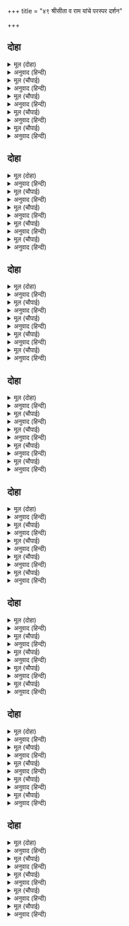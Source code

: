+++
title = "४९ श्रीसीता व राम यांचे परस्पर दर्शन"

+++


## दोहा


<details><summary>मूल (दोहा)</summary>

उठे लखनु निसि बिगत सुनि अरुनसिखा धुनि कान।  
गुर तें पहिलेहिं जगतपति जागे रामु सुजान॥ २२६॥
</details>

<details><summary>अनुवाद (हिन्दी)</summary>

पहाटे कोंबडॺाचे आरवणे ऐकून लक्ष्मण उठले. जगताचे स्वामी श्रीरामचंद्रही गुरूंच्या पूर्वी उठले.॥ २२६॥
</details>

<details><summary>मूल (चौपाई)</summary>

सकल सौच करि जाइ नहाए।  
नित्य निबाहि मुनिहि सिर नाए॥  
समय जानि गुर आयसु पाई।  
लेन प्रसून चले दोउ भाई॥
</details>

<details><summary>अनुवाद (हिन्दी)</summary>

प्रातर्विधी झाल्यावर त्यांनी जाऊन स्नान केले. नंतर (संध्या-अग्निहोत्रादी) नित्यकर्म आटोपल्यावर त्यांनी मुनींच्या चरणी मस्तक ठेवले. पूजेची वेळ झाल्याचे पाहून गुरूंच्या आज्ञेने दोघे बंधू फुले आणण्यासाठी निघाले.॥ १॥
</details>

<details><summary>मूल (चौपाई)</summary>

भूप बागु बर देखेउ जाई।  
जहँ बसंत रितु रही लोभाई॥  
लागे बिटप मनोहर नाना।  
बरन बरन बर बेलि बिताना॥
</details>

<details><summary>अनुवाद (हिन्दी)</summary>

त्यांनी जाऊन राजा जनकांची बाग पाहिली. तेथे वसंत-ऋतू लुब्ध होऊन राहिला होता. मनाला मोहित करणारे अनेक वृक्ष तेथे होते. रंगी-बेरंगी सुंदर वेलींचे मंडप पसरलेले होते.॥ २॥
</details>

<details><summary>मूल (चौपाई)</summary>

नव पल्लव फल सुमन सुहाए।  
निज संपति सुर रूख लजाए॥  
चातक कोकिल कीर चकोरा।  
कूजत बिहग नटत कल मोरा॥
</details>

<details><summary>अनुवाद (हिन्दी)</summary>

नवपल्लव, फळे आणि फुले यांनी भरलेले सुंदर वृक्ष आपल्या या ऐश्वर्यामुळे कल्पवृक्षालाही लाजवत होते. चातक, कोकिळा, पोपट,चकोर इत्यादी पक्षी मधुर कूजन करीत होते आणि मोर सुंदर नृत्य करीत होते.॥ ३॥
</details>

<details><summary>मूल (चौपाई)</summary>

मध्य बाग सरु सोह सुहावा।  
मनि सोपान बिचित्र बनावा॥  
बिमल सलिलु सरसिज बहुरंगा।  
जलखग कूजत गुंजत भृंगा॥
</details>

<details><summary>अनुवाद (हिन्दी)</summary>

बागेच्या मधोमध सुंदर सरोवर शोभत होते. त्याला रत्नजडित पायऱ्या विलक्षण पद्धतीने बनविलेल्या होत्या. त्याचे जल निर्मल होते, त्यामध्ये अनेक रंगांची कमळे फुललेली होती. जलपक्षी कलरव करीत होते आणि भ्रमर गुंजारव करीत होते.॥ ४॥
</details>

## दोहा


<details><summary>मूल (दोहा)</summary>

बागु तड़ागु बिलोकि प्रभु हरषे बंधु समेत।  
परम रम्य आरामु यहु जो रामहि सुख देत॥ २२७॥
</details>

<details><summary>अनुवाद (हिन्दी)</summary>

बाग व सरोवर पाहून प्रभू श्रीराम व लक्ष्मण दोघे आनंदित झाले. ती बाग खरोखरच अत्यंत रमणीय होती. कारण (जगाला सुख देणाऱ्या) श्रीरामचंद्रांनाही तिने सुख दिले.॥ २२७॥
</details>

<details><summary>मूल (चौपाई)</summary>

चहुँ दिसि चितइ पूँछि मालीगन।  
लगे लेन दल फूल मुदित मन॥  
तेहि अवसर सीता तहँ आई।  
गिरिजा पूजन जननि पठाई॥
</details>

<details><summary>अनुवाद (हिन्दी)</summary>

चोहीकडे नजर टाकून व माळॺांना विचारून ते प्रसन्न चित्ताने पाने-फुले तोडू लागले. त्याचवेळी मातेने गिरिजेची पूजा करण्यासाठी सीतेला पाठविले होते. ती तेथे आली.॥ १॥
</details>

<details><summary>मूल (चौपाई)</summary>

संग सखीं सब सुभग सयानीं।  
गावहिं गीत मनोहर बानीं॥  
सर समीप गिरिजा गृह सोहा।  
बरनि न जाइ देखि मनु मोहा॥
</details>

<details><summary>अनुवाद (हिन्दी)</summary>

तिच्या सोबत सुंदर व चतुर सख्या होत्या. त्या मधुर वाणीने गीत गात होत्या. सरोवराजवळ गिरिजेचे मंदिर शोभून दिसत होते. त्याच्या सौंदर्याचे वर्णन करणेच कठीण. ते पाहून मन मोहून जात होते.॥ २॥
</details>

<details><summary>मूल (चौपाई)</summary>

मज्जनु करि सर सखिन्ह समेता।  
गई मुदित मन गौरि निकेता॥  
पूजा कीन्हि अधिक अनुरागा।  
निज अनुरूप सुभग बरु मागा॥
</details>

<details><summary>अनुवाद (हिन्दी)</summary>

सख्यांसह सरोवरात स्नान करून सीता प्रसन्नतेने गिरिजा-मंदिरात गेली. तिने मोठॺा प्रेमाने पूजा केली आणि आपल्याला योग्य असा सुंदर वर मिळावा, म्हणून प्रार्थना केली.॥ ३॥
</details>

<details><summary>मूल (चौपाई)</summary>

एक सखी सिय संगु बिहाई।  
गई रही देखन फुलवाई॥  
तेहिं दोउ बंधु बिलोके जाई।  
प्रेम बिबस सीता पहिं आई॥
</details>

<details><summary>अनुवाद (हिन्दी)</summary>

एक सखी सीतेला तेथे सोडून बाग पाहायला गेली. तिने त्या दोघा भावांना पाहिले व प्रेम-विव्हळ होऊन ती सीते जवळ आली.॥ ४॥
</details>

## दोहा


<details><summary>मूल (दोहा)</summary>

तासु दसा देखी सखिन्ह पुलक गात जलु नैन।  
कहु कारनु निज हरष कर पूछहिं सब मृदु बैन॥ २२८॥
</details>

<details><summary>अनुवाद (हिन्दी)</summary>

सख्यांनी तिची दशा पाहिली. तिचे शरीर पुलकित झाले होते आणि नेत्र सजल झालेले होते. सर्वजणी कोमल स्वरांनी विचारू लागल्या की, ‘तुझ्या आनंदाचे कारण काय बरे!’॥ २२८॥
</details>

<details><summary>मूल (चौपाई)</summary>

देखन बागु कुअँर दुइ आए।  
बय किसोर सब भाँति सुहाए॥  
स्याम गौर किमि कहौं बखानी।  
गिरा अनयन नयन बिनु बानी॥
</details>

<details><summary>अनुवाद (हिन्दी)</summary>

(ती म्हणाली,) ‘दोन राजकुमार बाग पाहण्यास आले आहेत. ते किशोरवयाचे असून फार सुंदर आहेत. ते सावळॺा व गोऱ्या रंगाचे आहेत. मी त्यांचे सौंदर्य कसे वर्णन करू? (कारण) वाणीला नेत्र नाहीत आणि नेत्रांना वाणी नाही.’॥ १॥
</details>

<details><summary>मूल (चौपाई)</summary>

सुनि हरषीं सब सखीं सयानी।  
सिय हियँ अति उतकंठा जानी॥  
एक कहइ नृपसुत तेइ आली।  
सुने जे मुनि सँग आए काली॥
</details>

<details><summary>अनुवाद (हिन्दी)</summary>

हे ऐकून आणि सीतेच्या मनातही उत्कंठा दाटलेली पाहून त्या सर्व चतुर सख्याही आनंदून गेल्या. तेव्हा एक सखी म्हणाली, ‘हे सखी, काल विश्वामित्र मुनींच्याबरोबर आले आहेत, असे ऐकले होते, तेच हे राजकुमार असावेत.॥ २॥
</details>

<details><summary>मूल (चौपाई)</summary>

जिन्ह निज रूप मोहनी डारी।  
कीन्हे स्वबस नगर नर नारी॥  
बरनत छबि जहँ तहँ सब लोगू।  
अवसि देखिअहिं देखन जोगू॥
</details>

<details><summary>अनुवाद (हिन्दी)</summary>

त्यांनी आपल्या रूपाच्या मोहिनीने नगरातील स्त्री-पुरुषांना वश केले आहे. जिकडे-तिकडे सर्व लोक त्यांच्याच सौंदर्याचे वर्णन करीत आहेत. ते पाहण्या जोगे आहेत. त्यांना जरूर पाहिले पाहिजे.’॥ ३॥
</details>

<details><summary>मूल (चौपाई)</summary>

तासु बचन अति सियहि सोहाने।  
दरस लागि लोचन अकुलाने॥  
चली अग्र करि प्रिय सखि सोई।  
प्रीति पुरातन लखइ न कोई॥
</details>

<details><summary>अनुवाद (हिन्दी)</summary>

सखीचे हे बोल सीतेला फार आवडले आणि त्यांच्या दर्शनासाठी तिचे नेत्र आसुसले. त्या प्रिय सखीला पुढे करून सीता निघाली. शाश्वत प्रेम कोणी पाहू शकत नाही.॥ ४॥
</details>

## दोहा


<details><summary>मूल (दोहा)</summary>

सुमिरि सीय नारद बचन उपजी प्रीति पुनीत।  
चकित बिलोकति सकल दिसि जनु सिसु मृगी सभीत॥ २२९॥
</details>

<details><summary>अनुवाद (हिन्दी)</summary>

नारदांचे वचन आठवून सीतेच्या मनात पवित्र प्रेम उपजले. ती चकित होऊन सगळीकडे पाहू लागली. जणू बावरलेली हरिणी इकडे-तिकडे पहात असावी.॥ २२९॥
</details>

<details><summary>मूल (चौपाई)</summary>

कंकन किंकिनि नूपुर धुनि सुनि।  
कहत लखन सन रामु हृदयँ गुनि॥  
मानहुँ मदन दुंदुभी दीन्ही।  
मनसा बिस्व बिजय कहँ कीन्ही॥
</details>

<details><summary>अनुवाद (हिन्दी)</summary>

कंकणे, मेखलांच्या घागऱ्या आणि नूपुरे यांचा ध्वनी कानी येताच श्रीरामचंद्रांच्या मनात विचार येऊन, त्यांनी लक्ष्मणाला म्हटले, (हा ध्वनी असा येत आहे की,) ‘जणू कामदेवाने विश्व जिंकण्याचा संकल्प करून दुंदुभी वाजविल्या आहेत.’॥ १॥
</details>

<details><summary>मूल (चौपाई)</summary>

अस कहि फिरि चितए तेहि ओरा।  
सिय मुख ससि भए नयन चकोरा॥  
भए बिलोचन चारु अचंचल।  
मनहुँ सकुचि निमि तजे दिगंचल॥
</details>

<details><summary>अनुवाद (हिन्दी)</summary>

असे म्हणून श्रीरामांनी वळून तिकडे पाहिले. सीतेचा मुख-चंद्र पाहण्यासाठी त्यांचे नेत्र चकोर बनले. त्यांचे सुंदर नेत्र स्थिरावले. (एकटक पाहू लागले.) जणू (जनकांचे पूर्वज) निमी राजाने संकोचाने (निमी हे सर्वांच्या पापण्यावर निवास करतात, असे मानले जाते. त्यांनी आपली कन्या व जावई यांचा मिलन-प्रसंग पाहणे उचित वाटले नाही, म्हणून) पापण्यांचा त्याग केला असावा. (त्यांनी पापण्यांवर राहणे सोडल्यामुळे पापण्या मिटणे थांबले.)॥ २॥
</details>

<details><summary>मूल (चौपाई)</summary>

देखि सीय सोभा सुखु पावा।  
हृदयँ सराहत बचनु न आवा॥  
जनु बिरंचि सब निज निपुनाई।  
बिरचि बिस्व कहँ प्रगटि देखाई॥
</details>

<details><summary>अनुवाद (हिन्दी)</summary>

सीतेचे सौंदर्य पाहून श्रीराम फार आनंदित झाले. मनात त्यांनी तिच्या सौंदर्याची प्रशंसा केली. परंतु मुखातून शब्द फुटला नाही. (ते सौंदर्य असे अनुपम होते की,) जणू ब्रह्मदेवांनी आपले संपूर्ण कौशल्य साकार करून (सीतेच्या रूपाने) जगाला प्रकट करून दाखविले होते.॥ ३॥
</details>

<details><summary>मूल (चौपाई)</summary>

सुंदरता कहुँ सुंदर करई।  
छबिगृहँ दीपसिखा जनु बरई॥  
सब उपमा कबि रहे जुठारी।  
केहिं पटतरौं बिदेहकुमारी॥
</details>

<details><summary>अनुवाद (हिन्दी)</summary>

सीतेचे सौंदर्य सौंदर्यालाही सुंदर बनविणारे होते. (असे वाटत होते की) जणू सौंदर्याच्या घरामध्ये दीप उजळला आहे. (आजवर सौंदर्य-भवनामध्ये अंधार होता, ते भवन जणू सीतेच्या सौंदर्यरूपी दीपशिखेमुळे उजळून निघाले, पूर्वीपेक्षा फार सुंदर झाले.) कवींनी सर्व उपमा उष्टॺा करून टाकल्या आहेत. तेव्हा मी जनकनंदिनी सीतेला कशाची उपमा देऊ?॥ ४॥
</details>

## दोहा


<details><summary>मूल (दोहा)</summary>

सिय सोभा हियँ बरनि प्रभु आपनि दसा बिचारि।  
बोले सुचि मन अनुज सन बचन समय अनुहारि॥ २३०॥
</details>

<details><summary>अनुवाद (हिन्दी)</summary>

(अशा प्रकारे) मनात सीतेच्या सौंदर्याची वाखाणणी करीत व आपली झालेली मोहित दशा पाहून प्रभू श्रीरामांनी पवित्र मनाने लक्ष्मणाला समयानुकूल म्हटले,॥ २३०॥
</details>

<details><summary>मूल (चौपाई)</summary>

तात जनकतनया यह सोई।  
धनुषजग्य जेहि कारन होई॥  
पूजन गौरि सखीं लै आईं।  
करत प्रकासु फिरइ फुलवाईं॥
</details>

<details><summary>अनुवाद (हिन्दी)</summary>

‘हे बंधू जिच्यासाठी धनुष्ययज्ञ होत आहे, तीच ही जनककन्या आहे. सख्या हिला गौरी-पूजनासाठी घेऊन आल्या आहेत. ही या फुलबागेला उजळून टाकीत वावरत आहे.॥ १॥
</details>

<details><summary>मूल (चौपाई)</summary>

जासु बिलोकि अलौकिक सोभा।  
सहज पुनीत मोर मनु छोभा॥  
सो सबु कारन जान बिधाता।  
फरकहिं सुभद अंग सुनु भ्राता॥
</details>

<details><summary>अनुवाद (हिन्दी)</summary>

तिचे अलौकिक सौंदर्य पाहून स्वभावतः पवित्र माझे मन विचलित झाले आहे. त्याचे कारण त्या विधात्यालाच ठाऊक. परंतु हे बंधू, माझी मंगलदायक उजवी अंगे स्फुरण पावू लागली आहेत.॥ २॥
</details>

<details><summary>मूल (चौपाई)</summary>

रघुबंसिन्ह कर सहज सुभाऊ।  
मनु कुपंथ पगु धरइ न काऊ॥  
मोहि अतिसय प्रतीति मन केरी।  
जेहिं सपनेहुँ परनारि न हेरी॥
</details>

<details><summary>अनुवाद (हिन्दी)</summary>

रघुवंशी लोकांचा हा सहज स्वभाव आहे की, त्यांचे मन कधी कुमार्गावर पाऊल टाकीत नाही. मला माझ्या मनाची खात्री आहे की, त्याने (जागृतीतच काय) स्वप्नातही पर-स्त्रीवर दृष्टी टाकलेली नाही.॥ ३॥
</details>

<details><summary>मूल (चौपाई)</summary>

जिन्ह कै लहहिं न रिपु रन पीठी।  
नहिं पावहिं परतिय मनु डीठी॥  
मंगन लहहिं न जिन्ह कै नाहीं।  
ते नरबर थोरे जग माहीं॥
</details>

<details><summary>अनुवाद (हिन्दी)</summary>

रणामध्ये शत्रूंना ज्यांची पाठ दिसत नाही, पर-स्त्री ज्यांचे मन आणि दृष्टी मोहून टाकू शकत नाही, आणि ज्यांच्याकडून याचकाला कधी नकार मिळत नाही, असे श्रेष्ठ पुरुष जगात फार थोडे आहेत.’॥ ४॥
</details>

## दोहा


<details><summary>मूल (दोहा)</summary>

करत बतकही अनुज सन मन सिय रूप लोभान।  
मुख सरोज मकरंद छबि करइ मधुप इव पान॥ २३१॥
</details>

<details><summary>अनुवाद (हिन्दी)</summary>

अशा प्रकारे श्रीराम हे लक्ष्मणाशी बोलत होते, परंतु मन सीतेच्या रूपावर भाळले होते व ते सीतेच्या मुखरूपी कमलाचा सौंदर्यरूप मकरंद रस भ्रमराप्रमाणे प्राशन करीत होते.॥ २३१॥
</details>

<details><summary>मूल (चौपाई)</summary>

चितवति चकित चहूँ दिसि सीता।  
कहँ गए नृपकिसोर मनु चिंता॥  
जहँ बिलोक मृग सावक नैनी।  
जनु तहँ बरिस कमल सित श्रेनी॥
</details>

<details><summary>अनुवाद (हिन्दी)</summary>

सीता चकित होऊन चोहीकडे पहात होती. तिला हुरहुर लागली होती की, राजकुमार कुठे गेले असावेत? हरिणाक्षी सीतेची दृष्टी जेथे पडत होती, तेथे जणू श्वेत कमळांच्या पंक्ती फुलत होत्या.॥ १॥
</details>

<details><summary>मूल (चौपाई)</summary>

लता ओट तब सखिन्ह लखाए।  
स्यामल गौर किसोर सुहाए॥  
देखि रूप लोचन ललचाने।  
हरषे जनु निज निधि पहिचाने॥
</details>

<details><summary>अनुवाद (हिन्दी)</summary>

तेव्हा सख्यांनी सीतेला वेलींच्या आड असलेल्या सुंदर श्याम व गौर कुमारांना दाखविले. त्यांचे रूप पाहून सीतेचे नेत्र आसुसले. ते नेत्र इतके प्रसन्न झाले की, जणू त्यांना आपला हरवलेला खजिनाच सापडला.॥ २॥
</details>

<details><summary>मूल (चौपाई)</summary>

थके नयन रघुपति छबि देखें।  
पलकन्हिहूँ परिहरीं निमेषें॥  
अधिक सनेहँ देह भै भोरी।  
सरद ससिहि जनु चितव चकोरी॥
</details>

<details><summary>अनुवाद (हिन्दी)</summary>

श्रीरामांचे रूप पाहून सीतेचे नेत्र थक्क झाले. पापण्या हलणे बंद झाले. आत्यंतिक प्रेमामुळे शरीर विव्हळ झाले. जणू शरद ऋतूतील चंद्राला बेहोष होऊन चकोरी पहात होती.॥ ३॥
</details>

<details><summary>मूल (चौपाई)</summary>

लोचन मग रामहि उर आनी।  
दीन्हे पलक कपाट सयानी॥  
जब सिय सखिन्ह प्रेमबस जानी।  
कहि न सकहिं कछु मन सकुचानी॥
</details>

<details><summary>अनुवाद (हिन्दी)</summary>

नेत्रांच्या मार्गाने श्रीरामांना हृदयात आणून जानकीने पापण्यांची दारे बंद करून घेतली. (डोळे मिटून ती ध्यान करू लागली.) सख्यांनी जेव्हा बघितले की, सीता प्रेमात मग्न झाली आहे, तेव्हा त्यांच्या मनात संकोच वाटू लागला. पण त्या काही बोलू शकत नव्हत्या.॥ ४॥
</details>

## दोहा


<details><summary>मूल (दोहा)</summary>

लताभवन तें प्रगट भे तेहि अवसर दोउ भाइ।  
निकसे जनु जुग बिमल बिधु जलद पटल बिलगाइ॥ २३२॥
</details>

<details><summary>अनुवाद (हिन्दी)</summary>

त्याचवेळी दोघे भाऊ लतामंडपातून बाहेर पडले. जणू दोन निर्मल चंद्र ढगांचा पडदा सारून बाहेर आले होते.॥ २३२॥
</details>

<details><summary>मूल (चौपाई)</summary>

सोभा सीवँ सुभग दोउ बीरा।  
नील पीत जलजाभ सरीरा॥  
मोरपंख सिर सोहत नीके।  
गुच्छ बीच बिच कुसुम कली के॥
</details>

<details><summary>अनुवाद (हिन्दी)</summary>

दोघे भाऊ सौंदर्याची परिसीमा होते. त्यांच्या शरीराची कांती निळ्ॺा व पिवळ्ॺा कमळांसारखी होती. शिरावर सुंदर मोरपंख शोभत होते. त्यांच्यामधून फुलांच्या कळ्ॺांचे गुच्छ लावलेले होते.॥ १॥
</details>

<details><summary>मूल (चौपाई)</summary>

भाल तिलक श्रमबिंदु सुहाए।  
श्रवन सुभग भूषन छबि छाए॥  
बिकट भृकुटि कच घूघरवारे।  
नव सरोज लोचन रतनारे॥
</details>

<details><summary>अनुवाद (हिन्दी)</summary>

माथ्यावर तिलक व घर्मबिंदू शोभून दिसत होते. कानांतील सुंदर भूषणांची शोभा (गालांवर) झळकत होती. कमानदार भुवया व कुरळे केस होते. लाल नवकमलांप्रमाणे लालसर नेत्र होते.॥ २॥
</details>

<details><summary>मूल (चौपाई)</summary>

चारु चिबुक नासिका कपोला।  
हास बिलास लेत मनु मोला॥  
मुखछबि कहि न जाइ मोहि पाहीं।  
जो बिलोकि बहु काम लजाहीं॥
</details>

<details><summary>अनुवाद (हिन्दी)</summary>

हनुवटी, नाक व गाल फार सुंदर होते आणि त्यांच्या स्मित हास्याची शोभा मन मोहून टाकीत होती. त्या मुखाचे सौंदर्य वर्णन करण्यास मी समर्थ नाही. कारण ते पाहून असंख्य कामदेव लज्जित होत होते.॥ ३॥
</details>

<details><summary>मूल (चौपाई)</summary>

उर मनि माल कंबु कल गीवा।  
काम कलभ कर भुज बलसींवा॥  
सुमन समेत बाम कर दोना।  
सावँर कुअँर सखी सुठि लोना॥
</details>

<details><summary>अनुवाद (हिन्दी)</summary>

वक्षःस्थळावर रत्नांच्या माळा रुळत होत्या. शंखासारखा सुंदर गळा होता. कामदेवाच्या हत्तीच्या सोंडेप्रमाणे निमुळते होत गेलेले सुकुमार बाहू होते. ते बळाचे परमसीमा होते. ज्यांच्या डाव्या हातात फुलांनी भरलेला द्रोण आहे, हे सखी, तो सावळा कुमार तर फारच सुंदर आहे.’॥ ४॥
</details>

## दोहा


<details><summary>मूल (दोहा)</summary>

केहरि कटि पट पीत धर सुषमा सील निधान।  
देखि भानुकुलभूषनहि बिसरा सखिन्ह अपान॥ २३३॥
</details>

<details><summary>अनुवाद (हिन्दी)</summary>

सिंहासारखी (बारीक व लवचिक) कटी असणारे, पीतांबर परिधान केलेले, शोभा व शीलाचे भांडार असणारे, सूर्यकुलाचे भूषण, श्रीराम यांना पाहून सख्यासुद्धा भान हरपून गेल्या.॥ २३३॥
</details>

<details><summary>मूल (चौपाई)</summary>

धरि धीरजु एक आलि सयानी।  
सीता सन बोली गहि पानी॥  
बहुरि गौरि कर ध्यान करेहू।  
भूपकिसोर देखि किन लेहू॥
</details>

<details><summary>अनुवाद (हिन्दी)</summary>

एक चतुर सखी मोठॺा धीराने सीतेचा हात धरून म्हणाली, ‘गिरिजादेवीचे ध्यान नंतर कर. यावेळी राजकुमाराला का पाहून घेत नाहीस?’॥ १॥
</details>

<details><summary>मूल (चौपाई)</summary>

सकुचि सीयँ तब नयन उघारे।  
सनमुख दोउ रघुसिंघ निहारे॥  
नख सिख देखि राम कै सोभा।  
सुमिरि पिता पनु मनु अति छोभा॥
</details>

<details><summary>अनुवाद (हिन्दी)</summary>

तेव्हा सीतेने लाजून नेत्र उघडले आणि रघुकुलातील ते दोन्ही सिंह आपल्यासमोर उभे ठाकल्याचे तिला दिसून आले. श्रीरामांची नख-शिखांत शोभा पाहून आणि नंतर आपल्या पित्याच्या पणाची आठवण येऊन तिचे मन अतिशय हेलावून गेले.॥ २॥
</details>

<details><summary>मूल (चौपाई)</summary>

परबस सखिन्ह लखी जब सीता।  
भयउ गहरु सब कहहिं सभीता॥  
पुनि आउब एहि बेरिआँ काली।  
अस कहि मन बिहसी एक आली॥
</details>

<details><summary>अनुवाद (हिन्दी)</summary>

सख्यांनी जेव्हा पाहिले की, सीता प्रेमात बुडाली आहे, तेव्हा त्या बावरून म्हणू लागल्या, ‘फार उशीर झाला. (आता निघाले पाहिजे). उद्या पुन्हा येऊ.’ असे म्हणत एक सखी मनात हसली.॥ ३॥
</details>

<details><summary>मूल (चौपाई)</summary>

गूढ़ गिरा सुनि सिय सकुचानी।  
भयउ बिलंबु मातु भय मानी॥  
धरि बड़ि धीर रामु उर आने।  
फिरी अपनपउ पितुबस जाने॥
</details>

<details><summary>अनुवाद (हिन्दी)</summary>

सखीचे हे गूढ बोलणे ऐकून सीता लाजली. उशीर झाला आहे, असे पाहून तिला आईची भीती वाटली. मोठॺा धैर्याने तिने श्रीरामांना आपल्या अंतःकरणात बसवून आणि (त्यांचे ध्यान करीत) आपण आपल्या पित्याच्या अधीन असल्याचे जाणून ती नाईलाजाने परत निघाली.॥ ४॥
</details>
